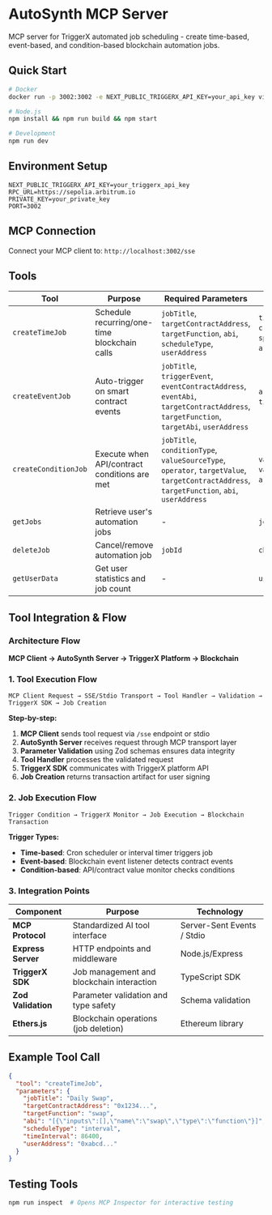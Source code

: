 # AutoSynth MCP Server

MCP server for TriggerX automated job scheduling - create time-based, event-based, and condition-based blockchain automation jobs.

## Quick Start

```bash
# Docker
docker run -p 3002:3002 -e NEXT_PUBLIC_TRIGGERX_API_KEY=your_api_key vibekit/autosynth-mcp-server

# Node.js
npm install && npm run build && npm start

# Development
npm run dev
```

## Environment Setup

```env
NEXT_PUBLIC_TRIGGERX_API_KEY=your_triggerx_api_key
RPC_URL=https://sepolia.arbitrum.io
PRIVATE_KEY=your_private_key
PORT=3002
```

## MCP Connection

Connect your MCP client to: `http://localhost:3002/sse`

## Tools

| Tool | Purpose | Required Parameters | Optional Parameters |
|------|---------|-------------------|-------------------|
| `createTimeJob` | Schedule recurring/one-time blockchain calls | `jobTitle`, `targetContractAddress`, `targetFunction`, `abi`, `scheduleType`, `userAddress` | `timeInterval`, `cronExpression`, `specificSchedule`, `arguments`, `chainId` |
| `createEventJob` | Auto-trigger on smart contract events | `jobTitle`, `triggerEvent`, `eventContractAddress`, `eventAbi`, `targetContractAddress`, `targetFunction`, `targetAbi`, `userAddress` | `arguments`, `recurring`, `timeFrame`, `targetChainId` |
| `createConditionJob` | Execute when API/contract conditions are met | `jobTitle`, `conditionType`, `valueSourceType`, `operator`, `targetValue`, `targetContractAddress`, `targetFunction`, `abi`, `userAddress` | `valueSourceUrl`, `valueSourceContractAddress`, `arguments`, `recurring` |
| `getJobs` | Retrieve user's automation jobs | - | `jobId` |
| `deleteJob` | Cancel/remove automation job | `jobId` | `chainId` |
| `getUserData` | Get user statistics and job count | - | `userAddress` |

## Tool Integration & Flow

### Architecture Flow
**MCP Client → AutoSynth Server → TriggerX Platform → Blockchain**

### 1. Tool Execution Flow
```
MCP Client Request → SSE/Stdio Transport → Tool Handler → Validation → TriggerX SDK → Job Creation
```

**Step-by-step:**
1. **MCP Client** sends tool request via `/sse` endpoint or stdio
2. **AutoSynth Server** receives request through MCP transport layer
3. **Parameter Validation** using Zod schemas ensures data integrity
4. **Tool Handler** processes the validated request
5. **TriggerX SDK** communicates with TriggerX platform API
6. **Job Creation** returns transaction artifact for user signing

### 2. Job Execution Flow
```
Trigger Condition → TriggerX Monitor → Job Execution → Blockchain Transaction
```

**Trigger Types:**
- **Time-based**: Cron scheduler or interval timer triggers job
- **Event-based**: Blockchain event listener detects contract events
- **Condition-based**: API/contract value monitor checks conditions

### 3. Integration Points

| Component | Purpose | Technology |
|-----------|---------|------------|
| **MCP Protocol** | Standardized AI tool interface | Server-Sent Events / Stdio |
| **Express Server** | HTTP endpoints and middleware | Node.js/Express |
| **TriggerX SDK** | Job management and blockchain interaction | TypeScript SDK |
| **Zod Validation** | Parameter validation and type safety | Schema validation |
| **Ethers.js** | Blockchain operations (job deletion) | Ethereum library |

## Example Tool Call

```json
{
  "tool": "createTimeJob",
  "parameters": {
    "jobTitle": "Daily Swap",
    "targetContractAddress": "0x1234...",
    "targetFunction": "swap",
    "abi": "[{\"inputs\":[],\"name\":\"swap\",\"type\":\"function\"}]",
    "scheduleType": "interval",
    "timeInterval": 86400,
    "userAddress": "0xabcd..."
  }
}
```

## Testing Tools

```bash
npm run inspect  # Opens MCP Inspector for interactive testing
```

